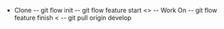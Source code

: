 - Clone
-- git flow init
-- git flow feature start <<FeatureName>>
-- Work On
-- git flow feature finish <<FeatureName>
-- git pull origin develop
